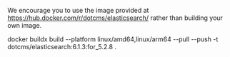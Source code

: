 We encourage you to use the image provided at https://hub.docker.com/r/dotcms/elasticsearch/ rather than building your own image.  

docker buildx build --platform linux/amd64,linux/arm64 --pull --push -t dotcms/elasticsearch:6.1.3:for_5.2.8 .